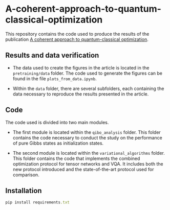 # A-coherent-approach-to-quantum-classical-optimization

This repository contains the code used to produce the results of the publication [A coherent approach to quantum-classical optimization](https://arxiv.org/abs/2409.13924).

## Results and data verification

- The data used to create the figures in the article is located in the `pretraining/data` folder. The code used to generate the figures can be found in the file `plots_from_data.ipynb`.

- Within the `data` folder, there are several subfolders, each containing the data necessary to reproduce the results presented in the article.


## Code 

The code used is divided into two main modules. 

- The first module is located within the `qibo_analysis` folder. This folder contains the code necessary to conduct the study on the performance of pure Gibbs states as initialization states. 

- The second module is located within the `variational_algorithms` folder. This folder contains the code that implements the combined optimization protocol for tensor networks and VQA. It includes both the new protocol introduced and the state-of-the-art protocol used for comparison.


## Installation

```ruby
pip install requirements.txt
```